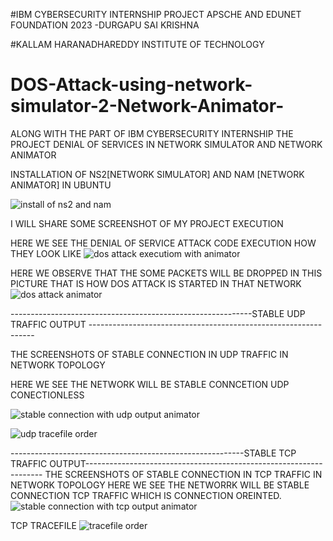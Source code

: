 #IBM CYBERSECURITY INTERNSHIP PROJECT APSCHE AND EDUNET FOUNDATION 2023 -DURGAPU SAI KRISHNA

#KALLAM HARANADHAREDDY INSTITUTE OF TECHNOLOGY
# DOS-Attack-using-network-simulator-2-Network-Animator-
ALONG WITH THE PART OF IBM CYBERSECURITY INTERNSHIP THE PROJECT DENIAL OF SERVICES IN NETWORK SIMULATOR AND NETWORK ANIMATOR 


INSTALLATION OF NS2[NETWORK SIMULATOR] AND NAM [NETWORK ANIMATOR] IN UBUNTU 

![install of ns2 and nam](https://github.com/Sai-Durgapu/DOS-Attack-Using-Network-Simulator-2-and-Network-Animator-IBM-Cybersecurity-Project-APSCHE-/assets/118338970/de1e0824-5480-4199-b523-addcdd0fcbb0)


I WILL SHARE SOME SCREENSHOT OF MY PROJECT EXECUTION 

HERE WE SEE THE DENIAL OF SERVICE ATTACK CODE EXECUTION HOW THEY LOOK LIKE
![dos attack executiom with animator](https://github.com/Sai-Durgapu/DOS-Attack-Using-Network-Simulator-2-and-Network-Animator-IBM-Cybersecurity-Project-APSCHE-/assets/118338970/e046f858-db5f-48ad-90ab-f44cff5f523a)

HERE WE OBSERVE THAT THE SOME PACKETS WILL BE DROPPED IN THIS PICTURE THAT IS HOW DOS ATTACK IS STARTED IN THAT NETWORK
![dos attack animator](https://github.com/Sai-Durgapu/DOS-Attack-Using-Network-Simulator-2-and-Network-Animator-IBM-Cybersecurity-Project-APSCHE-/assets/118338970/9c262aad-d6f2-4067-b7b9-48338e9edacd)


------------------------------------------------------------STABLE UDP TRAFFIC OUTPUT ----------------------------------------------------------------

THE SCREENSHOTS OF STABLE CONNECTION IN UDP TRAFFIC IN NETWORK TOPOLOGY

HERE WE SEE THE NETWORK WILL BE STABLE CONNCETION UDP CONECTIONLESS

![stable connection with udp output animator](https://github.com/Sai-Durgapu/DOS-Attack-Using-Network-Simulator-2-and-Network-Animator-IBM-Cybersecurity-Project-APSCHE-/assets/118338970/79f961f4-7b23-4172-b7e9-2c38b7ba6268)


![udp tracefile order](https://github.com/Sai-Durgapu/DOS-Attack-Using-Network-Simulator-2-and-Network-Animator-IBM-Cybersecurity-Project-APSCHE-/assets/118338970/5e67e0a5-085b-4554-9c4a-8ab39e4b5021)


----------------------------------------------------------STABLE TCP TRAFFIC OUTPUT-------------------------------------------------------------------
THE SCREENSHOTS OF STABLE CONNECTION IN TCP TRAFFIC IN NETWORK TOPOLOGY
HERE WE SEE THE NETWORRK WILL BE STABLE CONNECTION TCP TRAFFIC WHICH IS CONNECTION OREINTED.
![stable connection with tcp output animator](https://github.com/Sai-Durgapu/DOS-Attack-Using-Network-Simulator-2-and-Network-Animator-IBM-Cybersecurity-Project-APSCHE-/assets/118338970/8d0ee4c0-8f2b-4d36-9b0a-a1d5f3cabde2)

TCP TRACEFILE
![tracefile order](https://github.com/Sai-Durgapu/DOS-Attack-Using-Network-Simulator-2-and-Network-Animator-IBM-Cybersecurity-Project-APSCHE-/assets/118338970/823c1c1c-11a9-48f8-a702-31d0d762a244)


